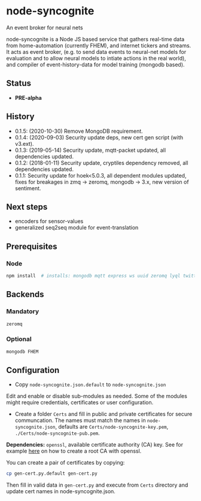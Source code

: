 # node-syncognite

An event broker for neural nets

node-syncognite is a Node JS based service that gathers real-time data from home-automation (currently FHEM), and internet tickers and streams. It acts as event broker, (e.g. to send data events to neural-net models for evaluation and to allow neural models to intiate actions in the real world), and compiler of event-history-data for model training (mongodb based).

## Status

* **PRE-alpha**

## History

* 0.1.5: (2020-10-30) Remove MongoDB requirement.
* 0.1.4: (2020-09-03) Security update deps, new cert gen script (with v3.ext).
* 0.1.3: (2019-05-14) Security update, mqtt-packet updated, all dependencies updated.
* 0.1.2: (2018-01-11) Security update, cryptiles dependency removed, all dependencies updated.
* 0.1.1: Security update for hoek<5.0.3, all dependent modules updated, fixes for breakages in zmq -> zeromq, mongodb -> 3.x, new version of sentiment.

## Next steps

* encoders for sensor-values
* generalized seq2seq module for event-translation

## Prerequisites

### Node

```bash
npm install  # installs: mongodb mqtt express ws uuid zeromq lyql twitter sentiment
```

## Backends

### Mandatory

```bash
zeromq
```

### Optional

```bash
mongodb FHEM
```

## Configuration

* Copy `node-syncognite.json.default` to `node-syncognite.json`

Edit and enable or disable sub-modules as needed. Some of the modules might require credentials, certificates or user configuration.

* Create a folder `Certs` and fill in public and private certificates for secure communcation. The names must match the names in `node-syncognite.json`, defaults are `Certs/node-syncognite-key.pem`, `./Certs/node-syncognite-pub.pem`. 

**Dependencies:** `openssl`, available certificate authority (CA) key. See for example [here](https://gist.github.com/fntlnz/cf14feb5a46b2eda428e000157447309) on how to create a root CA with openssl.

You can create a pair of certificates by copying:

```bash
cp gen-cert.py.default gen-cert.py
```

Then fill in valid data in `gen-cert.py` and execute from `Certs` directory and update cert names in node-syncognite.json.
